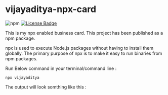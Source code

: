 # vijayaditya-npx-card
![npm](https://img.shields.io/npm/v/vijayaditya?logo=npm&label=vijayaditya&labelColor=%23FAFAFA&color=%23CC3534)
<a href="https://github.com/abhisheknaiidu/awesome-github-profile-readme/blob/master/LICENSE"><img src="https://img.shields.io/github/license/abhisheknaiidu/awesome-github-profile-readme?color=2b9348" alt="License Badge"/></a>

This is my npx enabled business card. This project has been published as a npm package.

npx is used to execute Node.js packages without having to install them globally. The primary purpose of npx is to make it easy to run binaries from npm packages.

Run Below command in your terminal/command line : 
```
npx vijayaditya
```

The output will look somthing like this :
